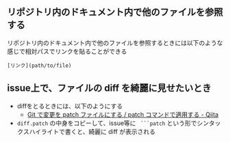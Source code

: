 ## リポジトリ内のドキュメント内で他のファイルを参照する
リポジトリ内のドキュメント内で他のファイルを参照するときには以下のような感じで相対パスでリンクを貼ることができる

```
[リンク](path/to/file)
```

## issue上で、ファイルの diff を綺麗に見せたいとき

- diffをとるときには、以下のようにする
    - [Git で変更を patch ファイルにする / patch コマンドで適用する - Qiita](https://qiita.com/sea_mountain/items/7d9c812e68a26bd1a292)
- `diff.patch` の中身をコピーして、issue等に ` ```patch` という形でシンタックスハイライトで書くと、綺麗に diff が表示される
